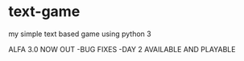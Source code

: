 # text-game
my simple text based game using python 3

ALFA 3.0 NOW OUT
-BUG FIXES
-DAY 2 AVAILABLE AND PLAYABLE
